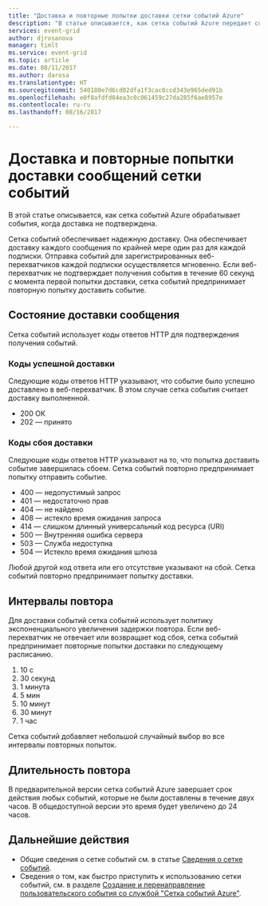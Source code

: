 ```yaml
---
title: "Доставка и повторные попытки доставки сетки событий Azure"
description: "В статье описывается, как сетка событий Azure передает события и обрабатывает недоставленные сообщения."
services: event-grid
author: djrosanova
manager: timlt
ms.service: event-grid
ms.topic: article
ms.date: 08/11/2017
ms.author: darosa
ms.translationtype: HT
ms.sourcegitcommit: 540180e7d6cd02dfa1f3cac8ccd343e965ded91b
ms.openlocfilehash: e0f8afdfd84ea3c0c061459c27da285f6ae8957e
ms.contentlocale: ru-ru
ms.lasthandoff: 08/16/2017

---
```


# <a name="event-grid-message-delivery-and-retry"></a>Доставка и повторные попытки доставки сообщений сетки событий 

В этой статье описывается, как сетка событий Azure обрабатывает события, когда доставка не подтверждена.

Сетка событий обеспечивает надежную доставку. Она обеспечивает доставку каждого сообщения по крайней мере один раз для каждой подписки. Отправка событий для зарегистрированных веб-перехватчиков каждой подписки осуществляется мгновенно. Если веб-перехватчик не подтверждает получения события в течение 60 секунд с момента первой попытки доставки, сетка событий предпринимает повторную попытку доставить событие.

## <a name="message-delivery-status"></a>Состояние доставки сообщения

Сетка событий использует коды ответов HTTP для подтверждения получения событий. 

### <a name="success-codes"></a>Коды успешной доставки

Следующие коды ответов HTTP указывают, что событие было успешно доставлено в веб-перехватчик. В этом случае сетка события считает доставку выполненной.

- 200 ОК
- 202 — принято

### <a name="failure-codes"></a>Коды сбоя доставки

Следующие коды ответов HTTP указывают на то, что попытка доставить событие завершилась сбоем. Сетка событий повторно предпринимает попытку отправить событие. 

- 400 — недопустимый запрос
- 401 — недостаточно прав
- 404 — не найдено
- 408 — истекло время ожидания запроса
- 414 — слишком длинный универсальный код ресурса (URI)
- 500 — Внутренняя ошибка сервера
- 503 — Служба недоступна
- 504 — Истекло время ожидания шлюза

Любой другой код ответа или его отсутствие указывают на сбой. Сетка событий повторно предпринимает попытку доставки. 

## <a name="retry-intervals"></a>Интервалы повтора

Для доставки событий сетка событий использует политику экспоненциального увеличения задержки повтора. Если веб-перехватчик не отвечает или возвращает код сбоя, сетка событий предпринимает повторные попытки доставки по следующему расписанию.

1. 10 с
2. 30 секунд
3. 1 минута
4. 5 мин
5. 10 минут
6. 30 минут
7. 1 час

Сетка событий добавляет небольшой случайный выбор во все интервалы повторных попыток.

## <a name="retry-duration"></a>Длительность повтора

В предварительной версии сетка событий Azure завершает срок действия любых событий, которые не были доставлены в течение двух часов. В общедоступной версии это время будет увеличено до 24 часов. 

## <a name="next-steps"></a>Дальнейшие действия

* Общие сведения о сетке событий см. в статье [Сведения о сетке событий](overview.md).
* Сведения о том, как быстро приступить к использованию сетки событий, см. в разделе [Создание и перенаправление пользовательского события со службой "Сетка событий Azure"](custom-event-quickstart.md).
